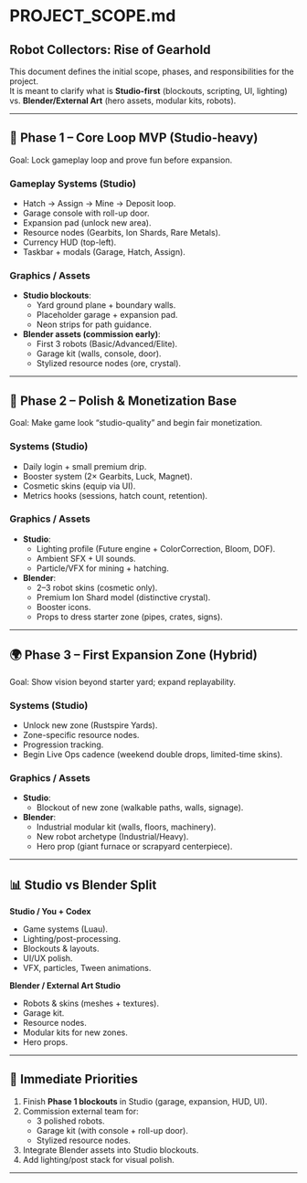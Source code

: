 # PROJECT_SCOPE.md
## Robot Collectors: Rise of Gearhold

This document defines the initial scope, phases, and responsibilities for the project.  
It is meant to clarify what is **Studio-first** (blockouts, scripting, UI, lighting) vs. **Blender/External Art** (hero assets, modular kits, robots).

---

## 🎯 Phase 1 – Core Loop MVP (Studio-heavy)
Goal: Lock gameplay loop and prove fun before expansion.

### Gameplay Systems (Studio)
- Hatch → Assign → Mine → Deposit loop.
- Garage console with roll-up door.
- Expansion pad (unlock new area).
- Resource nodes (Gearbits, Ion Shards, Rare Metals).
- Currency HUD (top-left).
- Taskbar + modals (Garage, Hatch, Assign).

### Graphics / Assets
- **Studio blockouts**:
  - Yard ground plane + boundary walls.
  - Placeholder garage + expansion pad.
  - Neon strips for path guidance.
- **Blender assets (commission early)**:
  - First 3 robots (Basic/Advanced/Elite).
  - Garage kit (walls, console, door).
  - Stylized resource nodes (ore, crystal).

---

## 🎨 Phase 2 – Polish & Monetization Base
Goal: Make game look “studio-quality” and begin fair monetization.

### Systems (Studio)
- Daily login + small premium drip.
- Booster system (2× Gearbits, Luck, Magnet).
- Cosmetic skins (equip via UI).
- Metrics hooks (sessions, hatch count, retention).

### Graphics / Assets
- **Studio**:
  - Lighting profile (Future engine + ColorCorrection, Bloom, DOF).
  - Ambient SFX + UI sounds.
  - Particle/VFX for mining + hatching.
- **Blender**:
  - 2–3 robot skins (cosmetic only).
  - Premium Ion Shard model (distinctive crystal).
  - Booster icons.
  - Props to dress starter zone (pipes, crates, signs).

---

## 🌍 Phase 3 – First Expansion Zone (Hybrid)
Goal: Show vision beyond starter yard; expand replayability.

### Systems (Studio)
- Unlock new zone (Rustspire Yards).
- Zone-specific resource nodes.
- Progression tracking.
- Begin Live Ops cadence (weekend double drops, limited-time skins).

### Graphics / Assets
- **Studio**:
  - Blockout of new zone (walkable paths, walls, signage).
- **Blender**:
  - Industrial modular kit (walls, floors, machinery).
  - New robot archetype (Industrial/Heavy).
  - Hero prop (giant furnace or scrapyard centerpiece).

---

## 📊 Studio vs Blender Split
**Studio / You + Codex**
- Game systems (Luau).
- Lighting/post-processing.
- Blockouts & layouts.
- UI/UX polish.
- VFX, particles, Tween animations.

**Blender / External Art Studio**
- Robots & skins (meshes + textures).
- Garage kit.
- Resource nodes.
- Modular kits for new zones.
- Hero props.

---

## 🚀 Immediate Priorities
1. Finish **Phase 1 blockouts** in Studio (garage, expansion, HUD, UI).
2. Commission external team for:
   - 3 polished robots.
   - Garage kit (with console + roll-up door).
   - Stylized resource nodes.
3. Integrate Blender assets into Studio blockouts.
4. Add lighting/post stack for visual polish.

---

